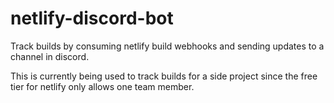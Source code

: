 # netlify-discord-bot
Track builds by consuming netlify build webhooks and sending updates to a channel in discord. 

This is currently being used to track builds for a side project since the free tier for netlify only allows one team member.
